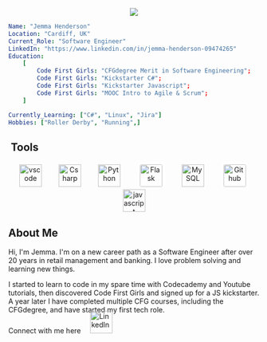 
<p align="center">
  <img src="https://capsule-render.vercel.app/api?text=Hello World!&animation=fadeIn&type=waving&color=gradient&height=100"/>
</p>


```yaml
Name: "Jemma Henderson"
Location: "Cardiff, UK"
Current_Role: "Software Engineer"
LinkedIn: "https://www.linkedin.com/in/jemma-henderson-09474265"
Education:
    [
        Code First Girls: "CFGdegree Merit in Software Engineering";
        Code First Girls: "Kickstarter C#";
        Code First Girls: "Kickstarter Javascript";
        Code First Girls: "MOOC Intro to Agile & Scrum"; 
    ]

Currently_Learning: ["C#", "Linux", "Jira"]
Hobbies: ["Roller Derby", "Running",]


```



<h2> &nbsp;Tools </h2>

<p align="center">
<img src="https://cdn.jsdelivr.net/gh/devicons/devicon/icons/vscode/vscode-original.svg" alt="vscode" width="45" height="45" style="margin: 0 15px;"/> 
<img src="https://cdn.jsdelivr.net/gh/devicons/devicon@latest/icons/csharp/csharp-original.svg" alt="Csharp" width="45" height="45" style="margin: 0 15px;" />
<img src="https://cdn.jsdelivr.net/gh/devicons/devicon@latest/icons/python/python-original.svg" alt="Python" width="45" height="45" style="margin: 0 15px;"/>
<img src="https://cdn.jsdelivr.net/gh/devicons/devicon@latest/icons/flask/flask-original.svg" alt="Flask" width="45" height="45" style="margin: 0 15px; background-color: #ffffff; padding: 5px; border-radius: 8px;" />
<img src="https://cdn.jsdelivr.net/gh/devicons/devicon@latest/icons/mysql/mysql-original.svg" alt="MySQL" width="45" height="45" style="margin: 0 15px;"/>
<img src="https://cdn.jsdelivr.net/gh/devicons/devicon@latest/icons/github/github-original-wordmark.svg" alt="Github" width="45" height="45" style="margin: 0 15px; background-color: #ffffff; padding: 5px; border-radius: 8px;"/>
<img src="https://cdn.jsdelivr.net/gh/devicons/devicon@latest/icons/javascript/javascript-original.svg" alt="javascript" width="45" height="45" style="margin: 0 15px;"/>
</p>


<h2>About Me</h2>
<p>Hi, I'm Jemma.
I'm on a new career path as a Software Engineer after over 20 years in retail management and banking.  I love problem solving and learning new things.

I started to learn to code in my spare time with Codecademy and Youtube tutorials, then discovered Code First Girls and signed up for a JS kickstarter.  A year later I have completed multiple CFG courses, including the CFGdegree, and have started my first tech role.
</p>


<p>
Connect with me here
<a href="https://www.linkedin.com/in/jemma-henderson-09474265">
  <img src="https://cdn.jsdelivr.net/gh/devicons/devicon@latest/icons/linkedin/linkedin-original.svg" alt="LinkedIn" width="45" height="45" style="margin: -20px 15px;"/>
</a>
</p>


